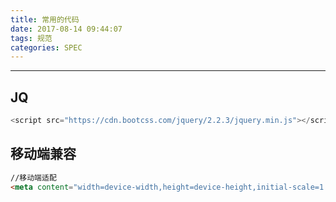 ```yaml
---
title: 常用的代码
date: 2017-08-14 09:44:07
tags: 规范
categories: SPEC
---
```

------

<!-- more -->

## JQ

```js
<script src="https://cdn.bootcss.com/jquery/2.2.3/jquery.min.js"></script>
```

## 移动端兼容

```html
//移动端适配
<meta content="width=device-width,height=device-height,initial-scale=1.0, minimum-scale=1.0, maximum-scale=1.0, user-scalable=no" name="viewport">
```
